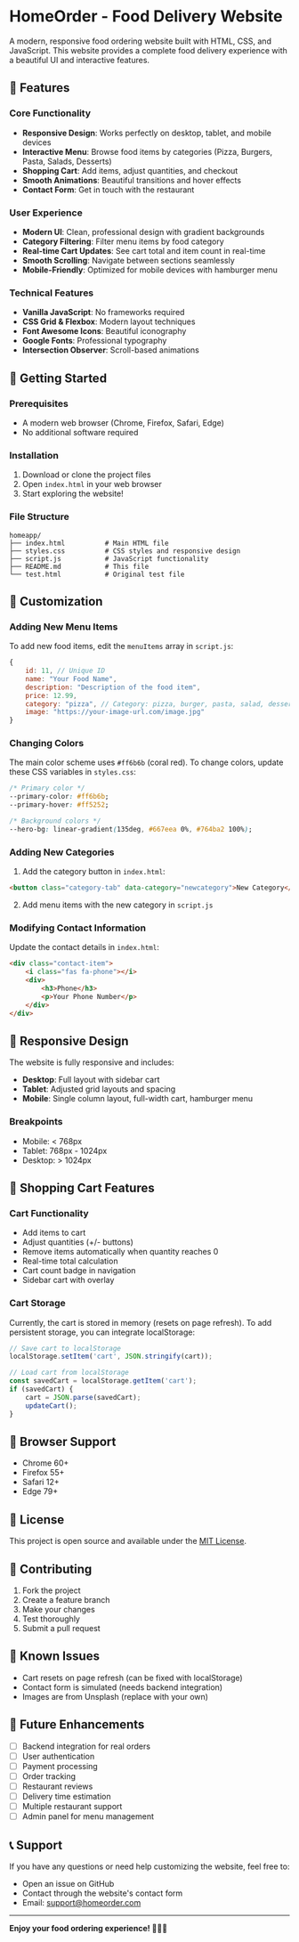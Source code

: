 # HomeOrder - Food Delivery Website

A modern, responsive food ordering website built with HTML, CSS, and JavaScript. This website provides a complete food delivery experience with a beautiful UI and interactive features.

## 🍕 Features

### Core Functionality
- **Responsive Design**: Works perfectly on desktop, tablet, and mobile devices
- **Interactive Menu**: Browse food items by categories (Pizza, Burgers, Pasta, Salads, Desserts)
- **Shopping Cart**: Add items, adjust quantities, and checkout
- **Smooth Animations**: Beautiful transitions and hover effects
- **Contact Form**: Get in touch with the restaurant

### User Experience
- **Modern UI**: Clean, professional design with gradient backgrounds
- **Category Filtering**: Filter menu items by food category
- **Real-time Cart Updates**: See cart total and item count in real-time
- **Smooth Scrolling**: Navigate between sections seamlessly
- **Mobile-Friendly**: Optimized for mobile devices with hamburger menu

### Technical Features
- **Vanilla JavaScript**: No frameworks required
- **CSS Grid & Flexbox**: Modern layout techniques
- **Font Awesome Icons**: Beautiful iconography
- **Google Fonts**: Professional typography
- **Intersection Observer**: Scroll-based animations

## 🚀 Getting Started

### Prerequisites
- A modern web browser (Chrome, Firefox, Safari, Edge)
- No additional software required

### Installation
1. Download or clone the project files
2. Open `index.html` in your web browser
3. Start exploring the website!

### File Structure
```
homeapp/
├── index.html          # Main HTML file
├── styles.css          # CSS styles and responsive design
├── script.js           # JavaScript functionality
├── README.md           # This file
└── test.html           # Original test file
```

## 🎨 Customization

### Adding New Menu Items
To add new food items, edit the `menuItems` array in `script.js`:

```javascript
{
    id: 11, // Unique ID
    name: "Your Food Name",
    description: "Description of the food item",
    price: 12.99,
    category: "pizza", // Category: pizza, burger, pasta, salad, dessert
    image: "https://your-image-url.com/image.jpg"
}
```

### Changing Colors
The main color scheme uses `#ff6b6b` (coral red). To change colors, update these CSS variables in `styles.css`:

```css
/* Primary color */
--primary-color: #ff6b6b;
--primary-hover: #ff5252;

/* Background colors */
--hero-bg: linear-gradient(135deg, #667eea 0%, #764ba2 100%);
```

### Adding New Categories
1. Add the category button in `index.html`:
```html
<button class="category-tab" data-category="newcategory">New Category</button>
```

2. Add menu items with the new category in `script.js`

### Modifying Contact Information
Update the contact details in `index.html`:
```html
<div class="contact-item">
    <i class="fas fa-phone"></i>
    <div>
        <h3>Phone</h3>
        <p>Your Phone Number</p>
    </div>
</div>
```

## 📱 Responsive Design

The website is fully responsive and includes:
- **Desktop**: Full layout with sidebar cart
- **Tablet**: Adjusted grid layouts and spacing
- **Mobile**: Single column layout, full-width cart, hamburger menu

### Breakpoints
- Mobile: < 768px
- Tablet: 768px - 1024px
- Desktop: > 1024px

## 🛒 Shopping Cart Features

### Cart Functionality
- Add items to cart
- Adjust quantities (+/- buttons)
- Remove items automatically when quantity reaches 0
- Real-time total calculation
- Cart count badge in navigation
- Sidebar cart with overlay

### Cart Storage
Currently, the cart is stored in memory (resets on page refresh). To add persistent storage, you can integrate localStorage:

```javascript
// Save cart to localStorage
localStorage.setItem('cart', JSON.stringify(cart));

// Load cart from localStorage
const savedCart = localStorage.getItem('cart');
if (savedCart) {
    cart = JSON.parse(savedCart);
    updateCart();
}
```

## 🎯 Browser Support

- Chrome 60+
- Firefox 55+
- Safari 12+
- Edge 79+

## 📝 License

This project is open source and available under the [MIT License](LICENSE).

## 🤝 Contributing

1. Fork the project
2. Create a feature branch
3. Make your changes
4. Test thoroughly
5. Submit a pull request

## 🐛 Known Issues

- Cart resets on page refresh (can be fixed with localStorage)
- Contact form is simulated (needs backend integration)
- Images are from Unsplash (replace with your own)

## 🔧 Future Enhancements

- [ ] Backend integration for real orders
- [ ] User authentication
- [ ] Payment processing
- [ ] Order tracking
- [ ] Restaurant reviews
- [ ] Delivery time estimation
- [ ] Multiple restaurant support
- [ ] Admin panel for menu management

## 📞 Support

If you have any questions or need help customizing the website, feel free to:
- Open an issue on GitHub
- Contact through the website's contact form
- Email: support@homeorder.com

---

**Enjoy your food ordering experience! 🍕🍔🍝** 